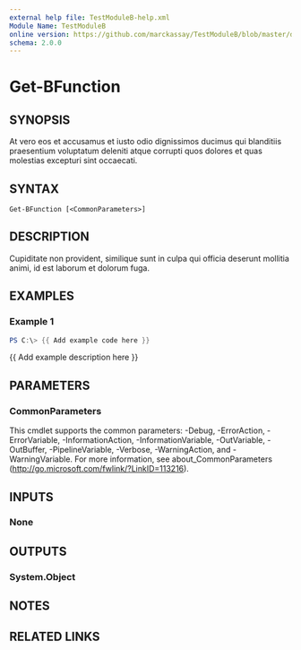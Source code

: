 ```yaml
---
external help file: TestModuleB-help.xml
Module Name: TestModuleB
online version: https://github.com/marckassay/TestModuleB/blob/master/docs/Get-BFunction.md
schema: 2.0.0
---
```


# Get-BFunction

## SYNOPSIS
At vero eos et accusamus et iusto odio dignissimos ducimus qui blanditiis praesentium voluptatum deleniti atque corrupti quos dolores et quas molestias excepturi sint occaecati.

## SYNTAX

```
Get-BFunction [<CommonParameters>]
```

## DESCRIPTION
Cupiditate non provident, similique sunt in culpa qui officia deserunt mollitia animi, id est laborum et dolorum fuga.

## EXAMPLES

### Example 1
```powershell
PS C:\> {{ Add example code here }}
```

{{ Add example description here }}

## PARAMETERS

### CommonParameters
This cmdlet supports the common parameters: -Debug, -ErrorAction, -ErrorVariable, -InformationAction, -InformationVariable, -OutVariable, -OutBuffer, -PipelineVariable, -Verbose, -WarningAction, and -WarningVariable.
For more information, see about_CommonParameters (http://go.microsoft.com/fwlink/?LinkID=113216).

## INPUTS

### None


## OUTPUTS

### System.Object

## NOTES

## RELATED LINKS

